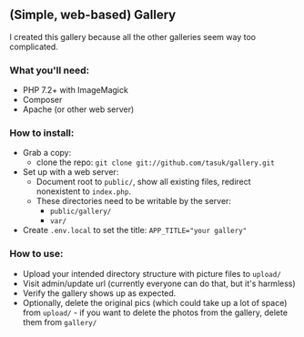 ## (Simple, web-based) Gallery

I created this gallery because all the other galleries seem way too complicated.

### What you'll need:
* PHP 7.2+ with ImageMagick
* Composer
* Apache (or other web server)

### How to install:
* Grab a copy:
	* clone the repo: `git clone git://github.com/tasuk/gallery.git`
* Set up with a web server:
	* Document root to `public/`, show all existing files, redirect nonexistent
	  to `index.php`.
	* These directories need to be writable by the server:
		* `public/gallery/`
		* `var/`
* Create `.env.local` to set the title: `APP_TITLE="your gallery"`

### How to use:
* Upload your intended directory structure with picture files to `upload/`
* Visit admin/update url (currently everyone can do that, but it's harmless)
* Verify the gallery shows up as expected.
* Optionally, delete the original pics (which could take up a lot of space)
  from `upload/` - if you want to delete the photos from the gallery, delete
  them from `gallery/`

